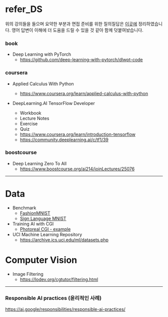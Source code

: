 # refer_DS

위의 강의들을 들으며 요약한 부분과 면접 준비를 위한 질의질답은 [이곳에](https://github.com/milhaud1201/refer_DS/blob/main/SUMMARY.md) 정리하였습니다. 영어 답변이 이해에 더 도움을 드릴 수 있을 것 같아 함께 덧붙여놨습니다.

### book

* Deep Learning with PyTorch  
  * https://github.com/deep-learning-with-pytorch/dlwpt-code

### coursera

* Applied Calculus With Python  
  * https://www.coursera.org/learn/applied-calculus-with-python

* DeepLearning.AI TensorFlow Developer
  * Workbook
  * Lecture Notes
  * Exercise
  * Quiz  
  * https://www.coursera.org/learn/introduction-tensorflow
  * https://community.deeplearning.ai/c/tf1/39

### boostcourse

* Deep Learning Zero To All  
  * https://www.boostcourse.org/ai214/joinLectures/25076

---

# Data

* Benchmark
  * [FashionMNIST](https://github.com/zalandoresearch/fashion-mnist)
  * [Sign Language MNIST](https://www.kaggle.com/datasets/datamunge/sign-language-mnist)
* Training AI with CGI
  * [Photoreal CGI - example](https://laurencemoroney.com/datasets.html)
* UCI Machine Learning Repository
  * https://archive.ics.uci.edu/ml/datasets.php

# Computer Vision

* Image Filtering  
  * https://lodev.org/cgtutor/filtering.html

---

### Responsible AI practices (윤리적인 사례)
https://ai.google/responsibilities/responsible-ai-practices/
